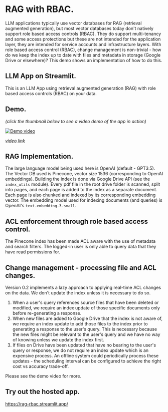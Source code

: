 # RAG with RBAC.
LLM applications typically use vector databases for RAG (retrieval augmented generation), but most vector databases today don't
natively support role based access controls (RBAC). They do support multi-tenancy and some access protections but these are not intended for the application layer, they are intended for service accounts and infrastructure layers. With role based access control (RBAC), change management is non-trivial - how do we keep the index up to date with files and metadata in storage (Google Drive or elsewhere)? This demo shows an implementation of how to do this. 

## LLM App on Streamlit.
This is an LLM App using retrieval augmented generation (RAG) with role based access controls (RBAC) on your data.

## Demo.
*(click the thumbnail below to see a video demo of the app in action)*

[![Demo video](https://img.youtube.com/vi/zKCrEXEBQGY/0.jpg)](https://www.youtube.com/watch?v=zKCrEXEBQGY)

*[video link](https://www.youtube.com/watch?v=zKCrEXEBQGY)*

## RAG Implementation.
The large language model being used here is OpenAI (default - GPT3.5).
The Vector DB used is Pinecone, vector size 1536 (corresponding to OpenAI embeddings).
Building the index is done via Google Drive API (see the `index_utils` module). Every pdf file in the root drive folder is scanned, split into pages, and each page is added to the index as a separate document. Each page is also chunked and indexed by its corresponding embedding vector.
The embedding model used for indexing documents (and queries) is OpenAI's `text-embedding-3-small`.

## ACL enforcement through role based access control.
The Pinecone index has been made ACL aware with the use of metadata and search filters.
The logged-in user is only able to query data that they have read permissions for.

## Change management - processing file and ACL changes.
Version 0.2 implements a lazy approach to applying real-time ACL changes on the data.
We don't update the index unless it is necessary to do so.
  1. When a user's query references source files that have been deleted or modified, we require an index update of those specific documents only before re-generating a response.
  2. When new files are added to Google Drive that the index is not aware of, we require an index update to add those files to the index prior to generating a response to the user's query. This is necessary because the new files might be relevant to the user's query and we have no way of knowing unless we update the index first.
  3. If files on Drive have been updated that have no bearing to the user's query or response, we do not require an index update which is an expensive process. An offline system could periodically process these updates - the scheduling interval can be configured to achieve the right cost vs accuracy trade-off.

Please see the demo video for more.

## Try out the hosted app.
https://rag-rbac.streamlit.app/

